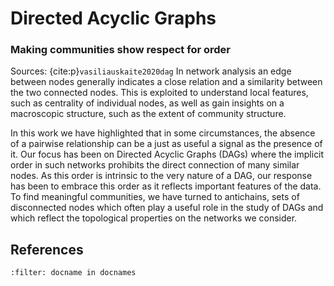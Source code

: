 # Directed Acyclic Graphs



### Making communities show respect for order
Sources: {cite:p}`vasiliauskaite2020dag`
In network analysis an edge between nodes generally indicates a close relation and a similarity between the two connected nodes. This is exploited to understand local features, such as centrality of individual nodes, as well as gain insights on a macroscopic structure, such as the extent of community structure.

In this work we have highlighted that in some circumstances, the absence of a pairwise relationship can be a just as useful a signal as the presence of it. Our focus has been on Directed Acyclic Graphs (DAGs) where the implicit order in such networks prohibits the direct connection of many similar nodes. As this order is intrinsic to the very nature of a DAG, our response has been to embrace this order as it reflects important features of the data. To find meaningful communities, we have turned to antichains, sets of disconnected nodes which often play a useful role in the study of DAGs and which reflect the topological properties on the networks we consider.





## References
```{bibliography}
:filter: docname in docnames
```
